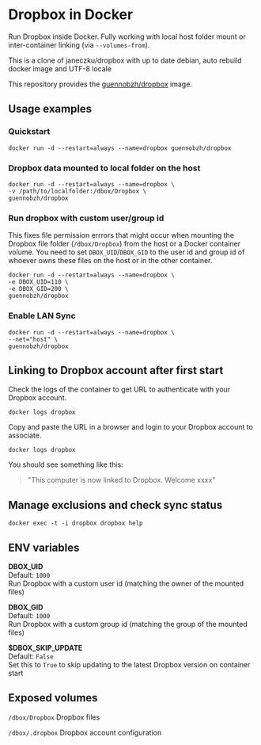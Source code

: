 # Dropbox in Docker

[hub]: https://hub.docker.com/r/guennobzh/dropbox/

Run Dropbox inside Docker. Fully working with local host folder mount or inter-container linking (via `--volumes-from`).

This is a clone of janeczku/dropbox with up to date debian, auto rebuild docker image and UTF-8 locale 

This repository provides the [guennobzh/dropbox](https://registry.hub.docker.com/u/guennobzh/dropbox/) image.

## Usage examples

### Quickstart

    docker run -d --restart=always --name=dropbox guennobzh/dropbox

### Dropbox data mounted to local folder on the host

    docker run -d --restart=always --name=dropbox \
    -v /path/to/localfolder:/dbox/Dropbox \
    guennobzh/dropbox

### Run dropbox with custom user/group id
This fixes file permission errrors that might occur when mounting the Dropbox file folder (`/dbox/Dropbox`) from the host or a Docker container volume. You need to set `DBOX_UID`/`DBOX_GID` to the user id and group id of whoever owns these files on the host or in the other container.

    docker run -d --restart=always --name=dropbox \
    -e DBOX_UID=110 \
    -e DBOX_GID=200 \
    guennobzh/dropbox

### Enable LAN Sync

    docker run -d --restart=always --name=dropbox \
    --net="host" \
    guennobzh/dropbox

## Linking to Dropbox account after first start

Check the logs of the container to get URL to authenticate with your Dropbox account.

    docker logs dropbox

Copy and paste the URL in a browser and login to your Dropbox account to associate.

    docker logs dropbox

You should see something like this:

> "This computer is now linked to Dropbox. Welcome xxxx"

## Manage exclusions and check sync status

    docker exec -t -i dropbox dropbox help

## ENV variables

**DBOX_UID**  
Default: `1000`  
Run Dropbox with a custom user id (matching the owner of the mounted files)

**DBOX_GID**  
Default: `1000`  
Run Dropbox with a custom group id (matching the group of the mounted files)

**$DBOX_SKIP_UPDATE**  
Default: `False`  
Set this to `True` to skip updating to the latest Dropbox version on container start


## Exposed volumes

`/dbox/Dropbox`
Dropbox files

`/dbox/.dropbox`
Dropbox account configuration
